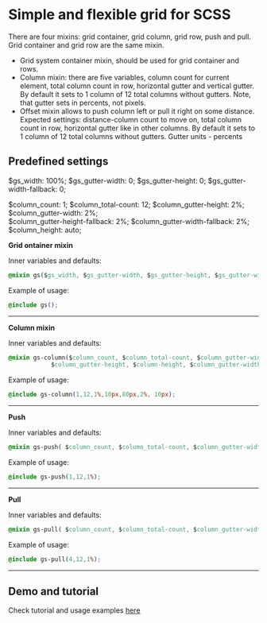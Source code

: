 # Simple and flexible grid for SCSS 
There are four mixins: grid container, grid column, grid row, push and pull. Grid container and grid row are the same mixin.

* Grid system container mixin, should be used for grid container and rows.
* Column mixin: there are five variables, column count for current element, total column count in row, horizontal gutter and vertical gutter. By default it sets to 1 column of 12 total columns without gutters. Note, that gutter sets in percents, not pixels.
* Offset mixin allows to push column left or pull it right on some distance. Expected settings: distance-column count to move on, total column count in row, horizontal gutter like in other columns. By default   it sets to 1 column of 12 total columns without gutters. Gutter units - percents

## Predefined settings
$gs_width: 100%;
$gs_gutter-width: 0; 
$gs_gutter-height: 0;
$gs_gutter-width-fallback: 0;   

$column_count: 1; 
$column_total-count: 12;
$column_gutter-height: 2%;  
$column_gutter-width: 2%;   
$column_gutter-height-fallback: 2%; 
$column_gutter-width-fallback: 2%;
$column_height: auto;

**Grid ontainer mixin**

Inner variables and defaults: 
```css
@mixin gs($gs_width, $gs_gutter-width, $gs_gutter-height, $gs_gutter-width-fallback)
```
Example of usage: 
```css
@include gs();
```
---

**Column mixin**

Inner variables and defaults: 
```css
@mixin gs-column($column_count, $column_total-count, $column_gutter-width, 
            $column_gutter-height, $column-height, $column_gutter-width-fallback, $column_gutter-height-fallback, $gs-width)
```
Example of usage: 
```css
@include gs-column(1,12,1%,10px,80px,2%, 10px);
```
---

**Push**

Inner variables and defaults: 
```css
@mixin gs-push( $column_count, $column_total-count, $column_gutter-width, $column_gutter-width-fallback, $gs_width)
```
Example of usage: 
```css
@include gs-push(1,12,1%);
```
---

**Pull**

Inner variables and defaults: 
```css
@mixin gs-pull( $column_count, $column_total-count, $column_gutter-width, $column_gutter-width-fallback, $gs_width)
```
Example of usage: 
```css
@include gs-pull(4,12,1%);
```
---

## Demo and tutorial
Check tutorial and usage examples [here](http://orlovmax.com/lab/tools/miniature-wookie_grid-system)